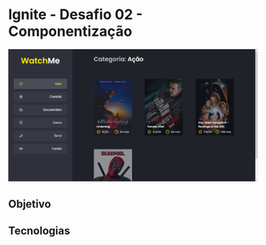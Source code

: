 # Ignite - Desafio 02 - Componentização
![Snapshot da tela do desafio 02 do Ignite](/design/ignite-desafio02-componentizacao.jpg)

## Objetivo

## Tecnologias